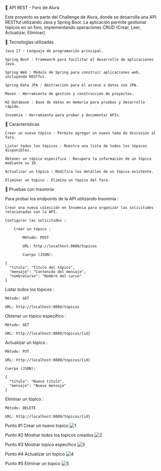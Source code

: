📘 API REST - Foro de Alura

Este proyecto es parte del Challenge de Alura, donde se desarrolla una API RESTful utilizando Java y Spring Boot. La aplicación permite gestionar tópicos en un foro, implementando operaciones CRUD (Crear, Leer, Actualizar, Eliminar).

🚀 Tecnologías utilizadas

    Java 17 : Lenguaje de programación principal.

    Spring Boot : Framework para facilitar el desarrollo de aplicaciones Java.

    Spring Web : Módulo de Spring para construir aplicaciones web, incluyendo RESTful.

    Spring Data JPA : Abstracción para el acceso a datos con JPA.

    Maven : Herramienta de gestión y construcción de proyectos.

    H2 Database : Base de datos en memoria para pruebas y desarrollo rápido.

    Insomnia : Herramienta para probar y documentar APIs. 



🧰 Características

    Crear un nuevo tópico : Permite agregar un nuevo tema de discusión al foro.

    Listar todos los tópicos : Muestra una lista de todos los tópicos disponibles.

    Obtener un tópico específico : Recupera la información de un tópico mediante su ID.

    Actualizar un tópico : Modifica los detalles de un tópico existente.

    Eliminar un tópico : Elimina un tópico del foro. 

🧪 Pruebas con Insomnia

Para probar los endpoints de la API utilizando Insomnia :

    Crear una nueva colección en Insomnia para organizar las solicitudes relacionadas con la API.

    Configurar las solicitudes :

        Crear un tópico :

            Método: POST

            URL: http://localhost:8080/topicos

            Cuerpo (JSON):

    {
      "titulo": "Título del tópico",
      "mensaje": "Contenido del mensaje",
      "nombreCurso": "Nombre del curso"
    }

Listar todos los tópicos :

    Método: GET

    URL: http://localhost:8080/topicos

Obtener un tópico específico :

    Método: GET

    URL: http://localhost:8080/topicos/{id}

Actualizar un tópico :

    Método: PUT

    URL: http://localhost:8080/topicos/{id}

    Cuerpo (JSON):

    {
      "titulo": "Nuevo título",
      "mensaje": "Nuevo mensaje"
    }

Eliminar un tópico :

    Método: DELETE

    URL: http://localhost:8080/topicos/{id}
    
Punto #1 Crear un nuevo topico
![1](https://github.com/user-attachments/assets/ec3984f6-c208-44e9-b681-c7b2eee3d08a)

Punto #2 Mostrar todos los topicos creados
![2](https://github.com/user-attachments/assets/836afc95-0de4-4101-bcbe-a0a93030c505)

Punto #3 Mostrar topico especifico
![3](https://github.com/user-attachments/assets/436e2682-6a3c-4155-99a5-99ed6e8c5940)

Punto #4 Actualizar un topico
![4](https://github.com/user-attachments/assets/5af780cf-13e0-450b-a62a-f223903bd769)

Punto #5 Eliminar un topico
![5](https://github.com/user-attachments/assets/efaa4d55-c59a-4ccb-be4d-b23d879be3e7)






